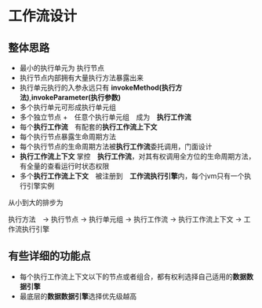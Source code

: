 # 工作流设计

## 整体思路

- 最小的执行单元为 执行节点
- 执行节点内部拥有大量执行方法暴露出来
- 执行单元执行的入参永远只有 **invokeMethod(执行方法)**,**invokeParameter(执行参数)**
- 多个执行单元可形成执行单元组
- 多个独立节点 +　任意个执行单元组　成为　**执行工作流**
- 每个**执行工作流**　有配套的**执行工作流上下文**
- 每个执行节点暴露生命周期方法
- 每个执行节点的生命周期方法被**执行工作流**委托调用，门面设计
- **执行工作流上下文** 掌控　**执行工作流**，对其有权调用全方位的生命周期方法，有全量的查看运行时状态权限
- 多个**执行工作流上下文**　被注册到　**工作流执行引擎**内，每个jvm只有一个执行引擎实例

从小到大的排步为

执行方法　-> 执行节点 -> 执行单元组 -> 执行工作流 -> 执行工作流上下文 -> 工作流执行引擎

## 有些详细的功能点

- 每个执行工作流上下文以下的节点或者组合，都有权利选择自己适用的**数据数据引擎**
- 最底层的**数据数据引擎**选择优先级越高